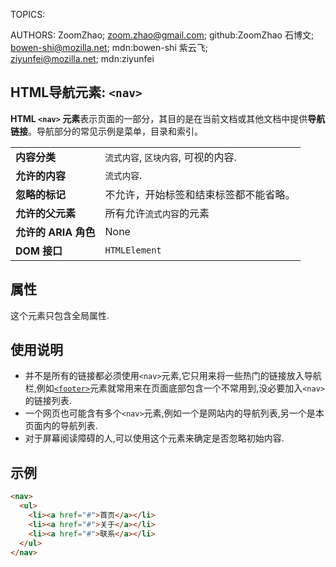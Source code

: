 TOPICS: <nav>
AUTHORS: ZoomZhao; zoom.zhao@gmail.com; github:ZoomZhao
         石博文; bowen-shi@mozilla.net; mdn:bowen-shi
         紫云飞; ziyunfei@mozilla.net; mdn:ziyunfei

# HTML导航元素: `<nav>`

**HTML `<nav>` 元素**表示页面的一部分，其目的是在当前文档或其他文档中提供**导航链接**。导航部分的常见示例是菜单，目录和索引。

|  |  |
| :-- | :-- |
| **内容分类** | `流式内容`, `区块内容`, 可视的内容. |
| **允许的内容** | `流式内容`. |
| **忽略的标记** | 不允许，开始标签和结束标签都不能省略。|
| **允许的父元素** | 所有允许`流式内容`的元素 |
| **允许的 ARIA 角色** | None |
| **DOM 接口** | `HTMLElement` |

## 属性

这个元素只包含全局属性.

## 使用说明

- 并不是所有的链接都必须使用`<nav>`元素,它只用来将一些热门的链接放入导航栏,例如[`<footer>`](/zh-hans/webfrontend/<footer>)元素就常用来在页面底部包含一个不常用到,没必要加入`<nav>`的链接列表.
- 一个网页也可能含有多个`<nav>`元素,例如一个是网站内的导航列表,另一个是本页面内的导航列表.
- 对于屏幕阅读障碍的人,可以使用这个元素来确定是否忽略初始内容.

## 示例

```html
<nav>
  <ul>
    <li><a href="#">首页</a></li>
    <li><a href="#">关于</a></li>
    <li><a href="#">联系</a></li>
  </ul>
</nav>
```
